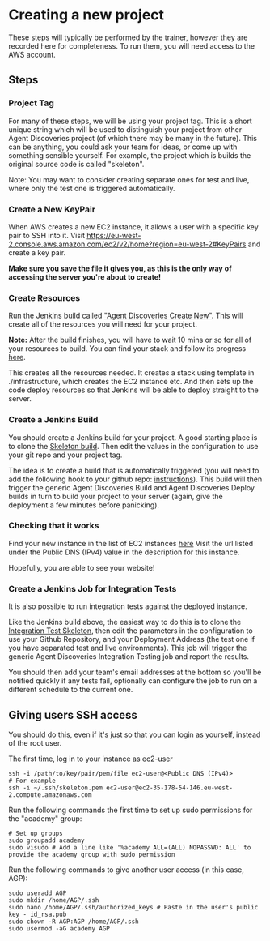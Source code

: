 # Creating a new project

These steps will typically be performed by the trainer, however they are recorded here for completeness.
To run them, you will need access to the AWS account.

## Steps

### Project Tag

For many of these steps, we will be using your project tag. This is a short unique string which
will be used to distinguish your project from other Agent Discoveries project (of which there may
be many in the future). This can be anything, you could ask your team for ideas, or come up with 
something sensible yourself. For example, the project which is builds the original source code
is called "skeleton".

Note: You may want to consider creating separate ones for test and live, where only the 
test one is triggered automatically.

### Create a New KeyPair

When AWS creates a new EC2 instance, it allows a user with a specific key pair to SSH into it.
Visit https://eu-west-2.console.aws.amazon.com/ec2/v2/home?region=eu-west-2#KeyPairs and create a key pair.

**Make sure you save the file it gives you, as this is the only way of accessing the server you're about to create!**

### Create Resources

Run the Jenkins build called ["Agent Discoveries Create New"](http://ec2-52-56-165-128.eu-west-2.compute.amazonaws.com/job/Agent%20Discoveries%20Create%20New).
This will create all of the resources you will need for your project.

**Note:** After the build finishes, you will have to wait 10 mins or so for all of your resources to build.
You can find your stack and follow its progress [here](https://eu-west-2.console.aws.amazon.com/cloudformation/home?region=eu-west-2#/stacks).

This creates all the resources needed. It creates a stack using template in ./infrastructure, which creates the EC2
instance etc. And then sets up the code deploy resources so that Jenkins will be able to deploy straight to the server.

### Create a Jenkins Build

You should create a Jenkins build for your project. A good starting place is to clone the 
[Skeleton build](http://ec2-52-56-165-128.eu-west-2.compute.amazonaws.com/job/Agent%20Discoveries%20Skeleton/).
Then edit the values in the configuration to use your git repo and your project tag.

The idea is to create a build that is automatically triggered (you will need to add the following hook to your github repo: 
[instructions](http://ec2-35-177-87-184.eu-west-2.compute.amazonaws.com/github-webhook/)).
This build will then trigger the generic Agent Discoveries Build and Agent Discoveries Deploy builds in turn 
to build your project to your server (again, give the deployment a few minutes before panicking).

### Checking that it works

Find your new instance in the list of EC2 instances [here](https://eu-west-2.console.aws.amazon.com/ec2/v2/home?region=eu-west-2#Instances)
Visit the url listed under the Public DNS (IPv4) value in the description for this instance.

Hopefully, you are able to see your website!

### Create a Jenkins Job for Integration Tests

It is also possible to run integration tests against the deployed instance.

Like the Jenkins build above, the easiest way to do this is to clone the [Integration Test Skeleton](http://ec2-35-178-57-85.eu-west-2.compute.amazonaws.com/job/Agent%20Discoveries%20Skeleton%20End-To-End%20Testing/),
then edit the parameters in the configuration to use your Github Repository, and your Deployment Address (the test one if you have separated test and live environments).
This job will trigger the generic Agent Discoveries Integration Testing job and report the results.

You should then add your team's email addresses at the bottom so you'll be notified quickly if any tests fail,
optionally can configure the job to run on a different schedule to the current one.

## Giving users SSH access

You should do this, even if it's just so that you can login as yourself, instead of the root user.

The first time, log in to your instance as ec2-user
```
ssh -i /path/to/key/pair/pem/file ec2-user@<Public DNS (IPv4)>
# For example
ssh -i ~/.ssh/skeleton.pem ec2-user@ec2-35-178-54-146.eu-west-2.compute.amazonaws.com
```
Run the following commands the first time to set up sudo permissions for the "academy" group:
```
# Set up groups
sudo groupadd academy
sudo visudo # Add a line like '%academy ALL=(ALL) NOPASSWD: ALL' to provide the academy group with sudo permission
```

Run the following commands to give another user access (in this case, AGP):
```
sudo useradd AGP
sudo mkdir /home/AGP/.ssh
sudo nano /home/AGP/.ssh/authorized_keys # Paste in the user's public key - id_rsa.pub
sudo chown -R AGP:AGP /home/AGP/.ssh
sudo usermod -aG academy AGP
```
